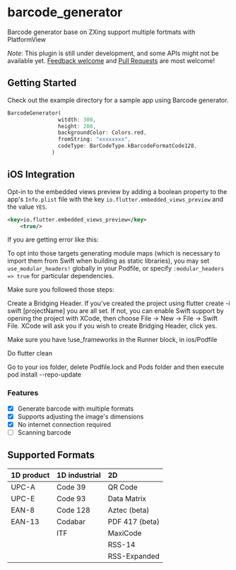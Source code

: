 # barcode_generator

Barcode generator base on ZXing support multiple fortmats with PlatformView

_Note_: This plugin is still under development, and some APIs might not be available yet. [Feedback welcome](https://github.com/iHunterX/barcode_generator/issues) and [Pull Requests](https://github.com/iHunterX/barcode_generator/pulls) are most welcome!

## Getting Started

Check out the example directory for a sample app using Barcode generator.

```dart
BarcodeGenerator(
                witdth: 300,
                height: 200,
                backgroundColor: Colors.red,
                fromString: "xxxxxxxx",
                codeType: BarCodeType.kBarcodeFormatCode128,
              )
```

## iOS Integration

Opt-in to the embedded views preview by adding a boolean property to the app's `Info.plist` file with the key `io.flutter.embedded_views_preview` and the value `YES`.

```xml
<key>io.flutter.embedded_views_preview</key>
    <true/>
```

If you are getting error like this:

To opt into those targets generating module maps (which is necessary to import them from Swift when building as
    static libraries), you may set `use_modular_headers!` globally in your Podfile, or specify `:modular_headers => true` for particular dependencies.

Make sure you followed those steps:

Create a Bridging Header.
If you've created the project using flutter create -i swift [projectName] you are all set. If not, you can enable Swift support by opening the project with XCode, then choose File -> New -> File -> Swift File. XCode will ask you if you wish to create Bridging Header, click yes.

Make sure you have !use_frameworks in the Runner block, in ios/Podfile


Do flutter clean

Go to your ios folder, delete Podfile.lock and Pods folder and then execute pod install --repo-update

### Features

- [x] Generate barcode with multiple formats
- [x] Supports adjusting the image's dimensions
- [x] No internet connection required
- [ ] Scanning barcode

## Supported Formats

| 1D product | 1D industrial | 2D             |
|:-----------|:--------------|:---------------|
| UPC-A      | Code 39       | QR Code        |
| UPC-E      | Code 93       | Data Matrix    |
| EAN-8      | Code 128      | Aztec (beta)   |
| EAN-13     | Codabar       | PDF 417 (beta) |
|            | ITF           | MaxiCode       |
|            |               | RSS-14         |
|            |               | RSS-Expanded   |


